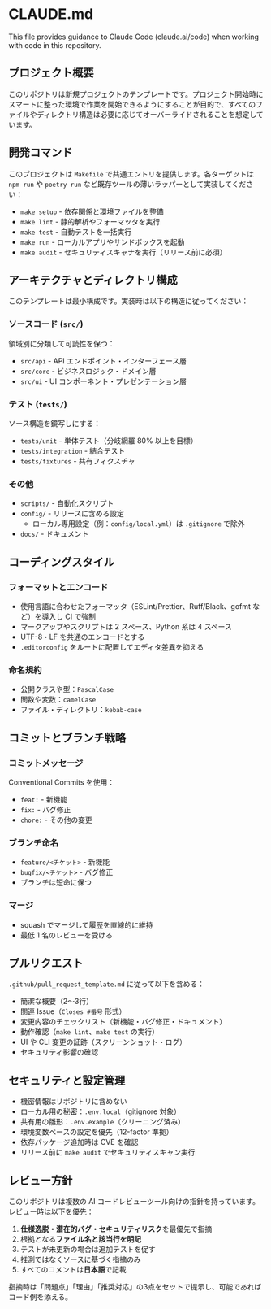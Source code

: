 # CLAUDE.md

This file provides guidance to Claude Code (claude.ai/code) when working with code in this repository.

## プロジェクト概要

このリポジトリは新規プロジェクトのテンプレートです。プロジェクト開始時にスマートに整った環境で作業を開始できるようにすることが目的で、すべてのファイルやディレクトリ構造は必要に応じてオーバーライドされることを想定しています。

## 開発コマンド

このプロジェクトは `Makefile` で共通エントリを提供します。各ターゲットは `npm run` や `poetry run` など既存ツールの薄いラッパーとして実装してください：

- `make setup` - 依存関係と環境ファイルを整備
- `make lint` - 静的解析やフォーマッタを実行
- `make test` - 自動テストを一括実行
- `make run` - ローカルアプリやサンドボックスを起動
- `make audit` - セキュリティスキャナを実行（リリース前に必須）

## アーキテクチャとディレクトリ構成

このテンプレートは最小構成です。実装時は以下の構造に従ってください：

### ソースコード (`src/`)
領域別に分類して可読性を保つ：
- `src/api` - API エンドポイント・インターフェース層
- `src/core` - ビジネスロジック・ドメイン層
- `src/ui` - UI コンポーネント・プレゼンテーション層

### テスト (`tests/`)
ソース構造を鏡写しにする：
- `tests/unit` - 単体テスト（分岐網羅 80% 以上を目標）
- `tests/integration` - 結合テスト
- `tests/fixtures` - 共有フィクスチャ

### その他
- `scripts/` - 自動化スクリプト
- `config/` - リリースに含める設定
  - ローカル専用設定（例：`config/local.yml`）は `.gitignore` で除外
- `docs/` - ドキュメント

## コーディングスタイル

### フォーマットとエンコード
- 使用言語に合わせたフォーマッタ（ESLint/Prettier、Ruff/Black、gofmt など）を導入し CI で強制
- マークアップやスクリプトは 2 スペース、Python 系は 4 スペース
- UTF-8・LF を共通のエンコードとする
- `.editorconfig` をルートに配置してエディタ差異を抑える

### 命名規約
- 公開クラスや型：`PascalCase`
- 関数や変数：`camelCase`
- ファイル・ディレクトリ：`kebab-case`

## コミットとブランチ戦略

### コミットメッセージ
Conventional Commits を使用：
- `feat:` - 新機能
- `fix:` - バグ修正
- `chore:` - その他の変更

### ブランチ命名
- `feature/<チケット>` - 新機能
- `bugfix/<チケット>` - バグ修正
- ブランチは短命に保つ

### マージ
- squash でマージして履歴を直線的に維持
- 最低 1 名のレビューを受ける

## プルリクエスト

`.github/pull_request_template.md` に従って以下を含める：
- 簡潔な概要（2〜3行）
- 関連 Issue（`Closes #番号` 形式）
- 変更内容のチェックリスト（新機能・バグ修正・ドキュメント）
- 動作確認（`make lint`、`make test` の実行）
- UI や CLI 変更の証跡（スクリーンショット・ログ）
- セキュリティ影響の確認

## セキュリティと設定管理

- 機密情報はリポジトリに含めない
- ローカル用の秘密：`.env.local`（gitignore 対象）
- 共有用の雛形：`.env.example`（クリーニング済み）
- 環境変数ベースの設定を優先（12-factor 準拠）
- 依存パッケージ追加時は CVE を確認
- リリース前に `make audit` でセキュリティスキャン実行

## レビュー方針

このリポジトリは複数の AI コードレビューツール向けの指針を持っています。レビュー時は以下を優先：

1. **仕様逸脱・潜在的バグ・セキュリティリスク**を最優先で指摘
2. 根拠となる**ファイル名と該当行を明記**
3. テストが未更新の場合は追加テストを促す
4. 推測ではなくソースに基づく指摘のみ
5. すべてのコメントは**日本語**で記載

指摘時は「問題点」「理由」「推奨対応」の3点をセットで提示し、可能であればコード例を添える。
